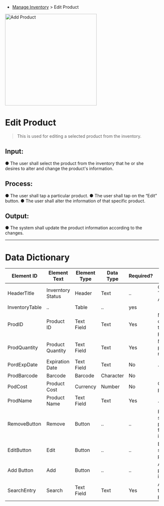 - [Manage Inventory](../MAIN_MD/3_SQUAREMIND_ManageInventory.md) > Edit Product

<img src="https://github.com/HarleyGotardo/square-mind/assets/106173250/9964a8ed-8342-4f60-a536-2beef49b70c7" alt="Add Product" width="300"/>

# Edit Product
> This is used for editing a selected product from the inventory.

## Input:
  ● The user shall select the product from the inventory that he or she desires to alter and change the product's information.

## Process:
  ● The user shall tap a particular product.
  ● The user shall tap on the “Edit” button.
  ● The user shall alter the information of that specific product.

## Output:
  ● The system shall update the product information according to the changes.

______
>
# Data Dictionary
| Element ID | Element Text| Element Type | Data Type | Required? | Rules |
|------------|------------|------------|------------|------------|------------|
| HeaderTitle | Inverntory Status | Header | Text |..| Centered Text Alignment |  
| InventoryTable |..| Table |..| yes |  |  
| ProdID | Product ID | Text Field | Text | Yes | Must coorespond to a valid product |  
| ProdQuantity | Product Quantity | Text Field | Text | Yes | Must be a positive numner |  
| PordExpDate | Expiration Date | Text Field | Text | No |..|  
| ProdBarcode | Barcode | Barcode | Character | No |  |  
| PodCost | Product Cost | Currency | Number | No | Cost of the production |  
| ProdName | Product Name | Text Field | Text | Yes |..|  
| RemoveButton | Remove | Button |..|..| Removes selected product/s from inventory |  
| EditButton | Edit | Button |..|..| Edit the selected product |  
| Add Button | Add | Button |..|..| Add a product to inventory |  
| SearchEntry | Search | Text Field | Text | Yes | Allow users to search a product |  

